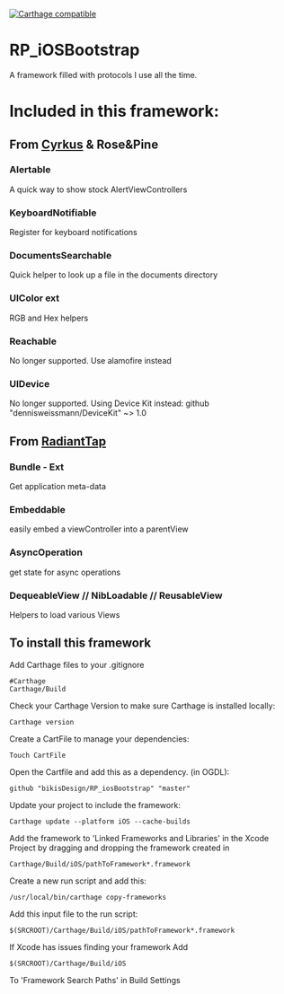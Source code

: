  [![Carthage compatible](https://img.shields.io/badge/Carthage-compatible-4BC51D.svg?style=flat)](https://github.com/Carthage/Carthage)

# RP_iOSBootstrap
A framework filled with protocols I use all the time.

# Included in this framework:
## From [Cyrkus](https://github.com/cyrkus) & Rose&Pine

### Alertable
 A quick way to show stock AlertViewControllers

### KeyboardNotifiable
 Register for keyboard notifications

### DocumentsSearchable
 Quick helper to look up a file in the documents directory
 
### UIColor ext
RGB and Hex helpers

### Reachable
No longer supported. Use alamofire instead  

### UIDevice
No longer supported. Using Device Kit instead:
github "dennisweissmann/DeviceKit" ~> 1.0

## From [RadiantTap](https://github.com/radianttap)

### Bundle - Ext
  Get application meta-data
  
### Embeddable
  easily embed a viewController into a parentView
  
### AsyncOperation
  get state for async operations
    
### DequeableView // NibLoadable // ReusableView 
  Helpers to load various Views


## To install this framework

Add Carthage files to your .gitignore

    #Carthage
    Carthage/Build

Check your Carthage Version to make sure Carthage is installed locally:

    Carthage version

Create a CartFile to manage your dependencies:

    Touch CartFile

Open the Cartfile and add this as a dependency. (in OGDL):

    github "bikisDesign/RP_iosBootstrap" "master"

Update your project to include the framework:

    Carthage update --platform iOS --cache-builds

Add the framework to 'Linked Frameworks and Libraries' in the Xcode Project by dragging and dropping the framework created in

    Carthage/Build/iOS/pathToFramework*.framework

Create a new run script and add this:

    /usr/local/bin/carthage copy-frameworks

Add this input file to the run script:

    $(SRCROOT)/Carthage/Build/iOS/pathToFramework*.framework

If Xcode has issues finding your framework Add

    $(SRCROOT)/Carthage/Build/iOS

To 'Framework Search Paths' in Build Settings
